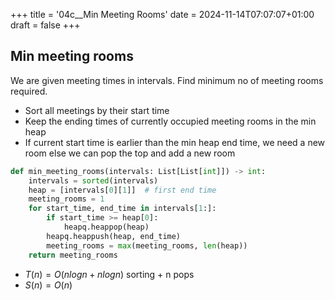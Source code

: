 +++
title = '04c__Min Meeting Rooms'
date = 2024-11-14T07:07:07+01:00
draft = false
+++
  
## Min meeting rooms
We are given meeting times in intervals. Find minimum no of meeting rooms required.

- Sort all meetings by their start time
- Keep the ending times of currently occupied meeting rooms in the min heap
- If current start time is earlier than the min heap end time, we need a new room else we can pop the top and add a new room

```python
def min_meeting_rooms(intervals: List[List[int]]) -> int:
    intervals = sorted(intervals)
    heap = [intervals[0][1]]  # first end time
    meeting_rooms = 1
    for start_time, end_time in intervals[1:]:
        if start_time >= heap[0]:
            heapq.heappop(heap)
        heapq.heappush(heap, end_time)
        meeting_rooms = max(meeting_rooms, len(heap))
    return meeting_rooms
```
- $T(n)  = O(n log n + n log n)$ sorting + n pops
- $S(n) = O(n)$

